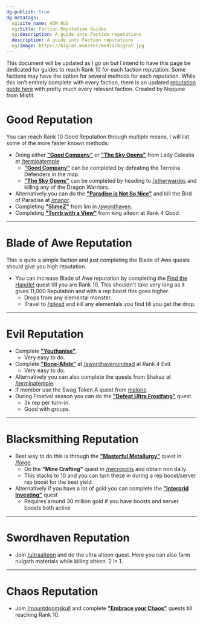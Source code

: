 ```yaml
---
dg-publish: true
dg-metatags:
  og:site_name: AQW Hub
  og:title: Faction Reputation Guides
  og:description: A guide into Faction reputations
  description: A guide into Faction reputations
  og:image: https://bigrat.monster/media/bigrat.jpg
---
```




This document will be updated as I go on but I intend to have this page be dedicated for guides to reach Rank 10 for each faction reputation. Some factions may have the option for several methods for each reputation. While this isn’t entirely complete with every faction, there is an updated [reputation guide here](https://docs.google.com/document/d/1j1ygALeC-q_iqBBtRJAgIKLio_V_YVm0I5R4CqALLio/edit?usp=sharing) with pretty much every relevant faction. Created by Nepjune from Misfit.

# Good Reputation

You can reach Rank 10 Good Reputation through multiple means, I will list some of the more faster known methods:
- Doing either [**"Good Company"**](http://aqwwiki.wikidot.com/lady-celestia-s-quests#Termina) or [**"The Sky Opens"**](http://aqwwiki.wikidot.com/lady-celestia-s-quests#Termina) from Lady Celestia at [/terminatemple](http://aqwwiki.wikidot.com/termina-temple)
	- [**"Good Company"**](http://aqwwiki.wikidot.com/lady-celestia-s-quests#Termina) can be completed by defeating the Termina Defenders in the map.
	- [**"The Sky Opens"**](http://aqwwiki.wikidot.com/lady-celestia-s-quests#Termina) can be completed by heading to [/etherwardes](http://aqwwiki.wikidot.com/etherstorm-war-desoloth) and killing any of the Dragon Warriors.
- Alternatively you can do the [**"Paradise is Not So Nice"**](http://aqwwiki.wikidot.com/alina-s-quests#2) and kill the Bird of Paradise at [/manor](http://aqwwiki.wikidot.com/manor).
- Completing [**"SlimeZ"**](http://aqwwiki.wikidot.com/lim-s-quests) from lim in [/swordhaven](http://aqwwiki.wikidot.com/swordhaven).
- Completing [**"Tomb with a View"**](http://aqwwiki.wikidot.com/king-alteon-s-good-quests) from king alteon at Rank 4 Good.

---
# Blade of Awe Reputation

This is quite a simple faction and just completing the Blade of Awe quests should give you high reputation.

- You can increase Blade of Awe reputation by completing the [Find the Handle!](http://aqwwiki.wikidot.com/valencia-s-quests#3) quest till you are Rank 10. This shouldn't take very long as it gives 11,000 Reputation and with a rep boost this goes higher.
	- Drops from any elemental monster.
	- Travel to [/gilead](http://aqwwiki.wikidot.com/ruins-of-great-gilead) and kill any elementals you find till you get the drop.

---
# Evil Reputation

- Complete [**"Youthanise"**](http://aqwwiki.wikidot.com/gravelyn-s-quests#12).
	- Very easy to do.
- Complete [**"Bone-Afide"**](http://aqwwiki.wikidot.com/gravelyn-s-quests#12) at [/swordhavenundead](http://aqwwiki.wikidot.com/swordhaven-castle-undead) at Rank 4 Evil.
	- Very easy to do.
- Alternatively you can also complete the quests from Shakaz at [/terminatemple](http://aqwwiki.wikidot.com/shakaz-s-quests#Termina).
- If member use the Swag Token A quest from [malorie](http://aqwwiki.wikidot.com/malorie-s-quests).
- During Frostval season you can do the [**"Defeat Ultra Frostfang"**](http://aqwwiki.wikidot.com/issik-the-vile-s-quests) quest.
	- 3k rep per turn-in.
	- Good with groups.

---
# Blacksmithing Reputation

- Best way to do this is through the [**"Masterful Metallurgy"**](http://aqwwiki.wikidot.com/cysero-s-forge-s-quests) quest in [/forge](http://aqwwiki.wikidot.com/forge).
	- Do the **"Mine Crafting"** quest in [/necropolis](http://aqwwiki.wikidot.com/necropolis) and obtain iron daily.
	- This stacks to 10 and you can turn these in during a rep boost/server rep boost for the best yield.
- Alternatively if you have a lot of gold you can complete the [**"Interprid Investing"**](http://aqwwiki.wikidot.com/cysero-s-forge-s-quests) quest
	- Requires around 30 million gold if you have boosts and server boosts both active

---
# Swordhaven Reputation

- Join [/ultraalteon](http://aqwwiki.wikidot.com/ultra-alteon-location) and do the ultra alteon quest. Here you can also farm nulgath materials while killing alteon. 2 in 1.

---
# Chaos Reputation

- Join [/mountdoomskull](http://aqwwiki.wikidot.com/mount-doomskull-location) and complete [**"Embrace your Chaos"**](http://aqwwiki.wikidot.com/loremaster-maya-s-quests#2) quests till reaching Rank 10.